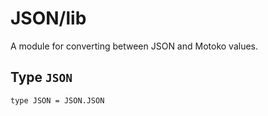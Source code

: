 # JSON/lib
A module for converting between JSON and Motoko values.

## Type `JSON`
``` motoko no-repl
type JSON = JSON.JSON
```


